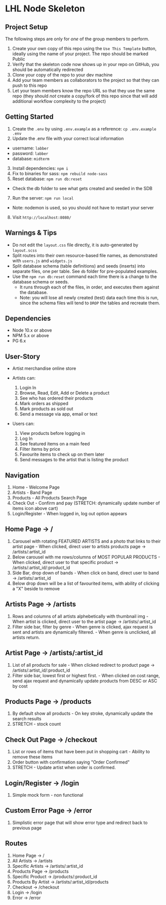 LHL Node Skeleton
=========

## Project Setup

The following steps are only for _one_ of the group members to perform.

1. Create your own copy of this repo using the `Use This Template` button, ideally using the name of your project. The repo should be marked Public
2. Verify that the skeleton code now shows up in your repo on GitHub, you should be automatically redirected
3. Clone your copy of the repo to your dev machine
4. Add your team members as collaborators to the project so that they can push to this repo
5. Let your team members know the repo URL so that they use the same repo (they should _not_ create a copy/fork of this repo since that will add additional workflow complexity to the project)


## Getting Started

1. Create the `.env` by using `.env.example` as a reference: `cp .env.example .env`
2. Update the .env file with your correct local information 
  - username: `labber` 
  - password: `labber` 
  - database: `midterm`
3. Install dependencies: `npm i`
4. Fix to binaries for sass: `npm rebuild node-sass`
5. Reset database: `npm run db:reset`
  - Check the db folder to see what gets created and seeded in the SDB
7. Run the server: `npm run local`
  - Note: nodemon is used, so you should not have to restart your server
8. Visit `http://localhost:8080/`

## Warnings & Tips

- Do not edit the `layout.css` file directly, it is auto-generated by `layout.scss`
- Split routes into their own resource-based file names, as demonstrated with `users.js` and `widgets.js`
- Split database schema (table definitions) and seeds (inserts) into separate files, one per table. See `db` folder for pre-populated examples. 
- Use the `npm run db:reset` command each time there is a change to the database schema or seeds. 
  - It runs through each of the files, in order, and executes them against the database. 
  - Note: you will lose all newly created (test) data each time this is run, since the schema files will tend to `DROP` the tables and recreate them.

## Dependencies

- Node 10.x or above
- NPM 5.x or above
- PG 6.x

## User-Story
- Artist merchandise online store

- Artists can:
  1. Login In
  2. Browse, Read, Edit, Add or Delete a product
  3. See who has ordered their products
  4. Mark orders as shipped
  5. Mark products as sold out 
  6. Send a message via app, email or text

- Users can: 
  1. View products before logging in
  2. Log In
  3. See featured items on a main feed
  4. Filter items by price
  5. Favourite items to check up on them later
  6. Send messages to the artist that is listing the product

## Navigation 
  1. Home - Welcome Page
  2. Artists - Band Page
  3. Products - All Products Search Page
  4. Check Out - Confirm and pay (STRETCH: dynamically update number of items icon above cart)
  5. Login/Register
    - When logged in, log out option appears

## Home Page -> /
  1. Carousel with rotating FEATURED ARTISTS and a photo that links to their artist page
    - When clicked, direct user to artists products page -> /artists/:artist_id
  2. Below carousel with me rows/columns of MOST POPULAR PRODUCTS
    - When clicked, direct user to that specific product -> /artists/:artist_id/:product_id
  3. Side Bar, drop down of bands
    - When click on band, direct user to band -> /artists/:artist_id
  4. Below drop down will be a list of favourited items, with ability of clicking a "X" beside to remove

## Artists Page -> /artists
  1. Rows and columns of all artists alphebetically with thumbnail img
    - When artist is clicked, direct user to the artist page -> /artists/:artist_id
  2. Filter side bar, filter by genre
    - When genre is clicked, ajax request is sent and artists are dynamically filtered.
    - When genre is unclicked, all artists return. 

## Artist Page -> /artists/:artist_id
  1. List of all products for sale
    - When clicked redirect to product page -> /artists/:artist_id/:product_id
  2. Filter side bar, lowest first or highest first. 
    - When clicked on cost range, send ajax request and dynamically update products from DESC or ASC by cost

## Products Page -> /products
  1. By default show all products 
    - On key stroke, dynamically update the search results
  2. STRETCH - stock count

## Check Out Page -> /checkout
  1. List or rows of items that have been put in shopping cart
    - Ability to remove these items
  2. Order button with confirmation saying "Order Confirmed"
  3. STRETCH - Update artist when order is confirmed. 

## Login/Register -> /login
  1. Simple mock form - non functional

## Custom Error Page -> /error
  1. Simplistic error page that will show error type and redirect back to previous page




## Routes
  1. Home Page ->           /
  2. All Artists ->         /artists
  3. Specific Artists ->    /artists/:artist_id
  4. Products Page ->       /products
  5. Specific Product ->    /products/:product_id
  6. Products By Artist ->  /artists/:artist_id/products
  7. Checkout ->            /checkout
  8. Login ->               /login
  9. Error ->               /error
